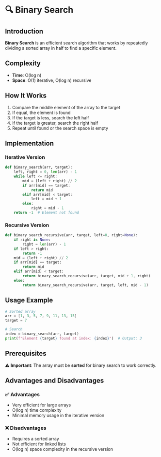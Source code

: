# 🔍 Binary Search

## Introduction

**Binary Search** is an efficient search algorithm that works by repeatedly dividing a sorted array in half to find a specific element.

## Complexity
- **Time**: O(log n)
- **Space**: O(1) iterative, O(log n) recursive

## How It Works
1. Compare the middle element of the array to the target
2. If equal, the element is found
3. If the target is less, search the left half
4. If the target is greater, search the right half
5. Repeat until found or the search space is empty

## Implementation

### Iterative Version
```python
def binary_search(arr, target):
    left, right = 0, len(arr) - 1
    while left <= right:
        mid = (left + right) // 2
        if arr[mid] == target:
            return mid
        elif arr[mid] < target:
            left = mid + 1
        else:
            right = mid - 1
    return -1  # Element not found
```

### Recursive Version
```python
def binary_search_recursive(arr, target, left=0, right=None):
    if right is None:
        right = len(arr) - 1
    if left > right:
        return -1
    mid = (left + right) // 2
    if arr[mid] == target:
        return mid
    elif arr[mid] < target:
        return binary_search_recursive(arr, target, mid + 1, right)
    else:
        return binary_search_recursive(arr, target, left, mid - 1)
```

## Usage Example
```python
# Sorted array
arr = [1, 3, 5, 7, 9, 11, 13, 15]
target = 7

# Search
index = binary_search(arr, target)
print(f"Element {target} found at index: {index}")  # Output: 3
```

## Prerequisites
⚠️ **Important**: The array must be **sorted** for binary search to work correctly.

## Advantages and Disadvantages

### ✅ Advantages
- Very efficient for large arrays
- O(log n) time complexity
- Minimal memory usage in the iterative version

### ❌ Disadvantages
- Requires a sorted array
- Not efficient for linked lists
- O(log n) space complexity in the recursive version 
